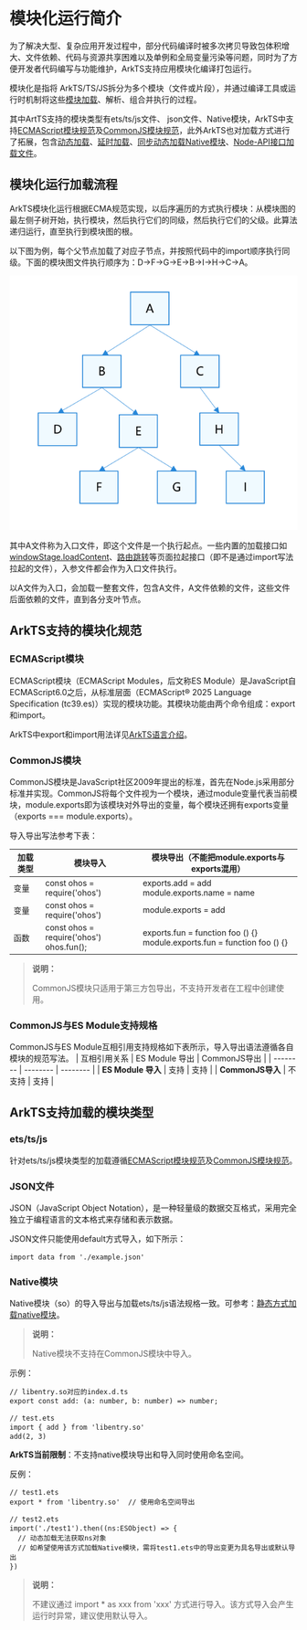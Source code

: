 # 模块化运行简介

为了解决大型、复杂应用开发过程中，部分代码编译时被多次拷贝导致包体积增大、文件依赖、代码与资源共享困难以及单例和全局变量污染等问题，同时为了方便开发者代码编写与功能维护，ArkTS支持应用模块化编译打包运行。

模块化是指将 ArkTS/TS/JS拆分为多个模块（文件或片段），并通过编译工具或运行时机制将这些[模块加载](#模块化运行加载流程)、解析、组合并执行的过程。

其中ArtTS支持的模块类型有ets/ts/js文件、 json文件、Native模块，ArkTS中支持[ECMAScript模块规范](#ecmascript模块)及[CommonJS模块规范](#commonjs模块)，此外ArkTS也对加载方式进行了拓展，包含[动态加载](arkts-dynamic-import.md)、[延时加载](arkts-lazy-import.md)、[同步动态加载Native模块](js-apis-load-native-module.md)、[Node-API接口加载文件](load-module-base-nodeapi.md)。

## 模块化运行加载流程

ArkTS模块化运行根据ECMA规范实现，以后序遍历的方式执行模块：从模块图的最左侧子树开始，执行模块，然后执行它们的同级，然后执行它们的父级。此算法递归运行，直至执行到模块图的根。

以下图为例，每个父节点加载了对应子节点，并按照代码中的import顺序执行同级。下面的模块图文件执行顺序为：D-&gt;F-&gt;G-&gt;E-&gt;B-&gt;I-&gt;H-&gt;C-&gt;A。

![zh-cn_image_0000002043487154](figures/zh-cn_image_0000002043487154.png)

其中A文件称为入口文件，即这个文件是一个执行起点。一些内置的加载接口如[windowStage.loadContent](../reference/apis-arkui/js-apis-window.md#loadcontent9)、[路由跳转](../ui/arkts-navigation-navigation.md)等页面拉起接口（即不是通过import写法拉起的文件），入参文件都会作为入口文件执行。

以A文件为入口，会加载一整套文件，包含A文件，A文件依赖的文件，这些文件后面依赖的文件，直到各分支叶节点。

## ArkTS支持的模块化规范

### ECMAScript模块

ECMAScript模块（ECMAScript Modules，后文称ES Module）是JavaScript自ECMAScript6.0之后，从标准层面（ECMAScript® 2025 Language Specification (tc39.es)）实现的模块功能。其模块功能由两个命令组成：export和import。

ArkTS中export和import用法详见[ArkTS语言介绍](../quick-start/introduction-to-arkts.md#模块)。

### CommonJS模块

CommonJS模块是JavaScript社区2009年提出的标准，首先在Node.js采用部分标准并实现。CommonJS将每个文件视为一个模块，通过module变量代表当前模块，module.exports即为该模块对外导出的变量，每个模块还拥有exports变量（exports === module.exports）。

导入导出写法参考下表：

| 加载类型 | 模块导入 | 模块导出（不能把module.exports与exports混用） |
| -------- | -------- | -------- |
| 变量 | const ohos = require('ohos') | exports.add = add<br/>module.exports.name = name |
| 变量 | const ohos = require('ohos') | module.exports = add |
| 函数 | const ohos = require('ohos')<br/>ohos.fun(); | exports.fun = function foo () {}<br/>module.exports.fun = function foo () {} |

> **说明：**
>
> CommonJS模块只适用于第三方包导出，不支持开发者在工程中创建使用。


### CommonJS与ES Module支持规格

CommonJS与ES Module互相引用支持规格如下表所示，导入导出语法遵循各自模块的规范写法。
| 互相引用关系 | ES Module 导出 | CommonJS导出 |
| -------- | -------- | -------- |
| **ES Module 导入** | 支持 | 支持 |
| **CommonJS导入** | 不支持 | 支持 |

## ArkTS支持加载的模块类型

### ets/ts/js

针对ets/ts/js模块类型的加载遵循[ECMAScript模块规范](#ecmascript模块)及[CommonJS模块规范](#commonjs模块)。

### JSON文件

JSON（JavaScript Object Notation），是一种轻量级的数据交互格式，采用完全独立于编程语言的文本格式来存储和表示数据。

JSON文件只能使用default方式导入，如下所示：

```
import data from './example.json'
```

### Native模块

Native模块（so）的导入导出与加载ets/ts/js语法规格一致。可参考：[静态方式加载native模块](./arkts-import-native-module.md)。

> **说明：**
>
> Native模块不支持在CommonJS模块中导入。

示例：

```
// libentry.so对应的index.d.ts
export const add: (a: number, b: number) => number;
```

```
// test.ets
import { add } from 'libentry.so'
add(2, 3)
```

**ArkTS当前限制**：不支持native模块导出和导入同时使用命名空间。

反例：

```
// test1.ets
export * from 'libentry.so'  // 使用命名空间导出
```

```
// test2.ets
import('./test1').then((ns:ESObject) => {
  // 动态加载无法获取ns对象
  // 如希望使用该方式加载Native模块，需将test1.ets中的导出变更为具名导出或默认导出
})
```

> **说明：**
>
> 不建议通过 import \* as xxx from 'xxx' 方式进行导入。该方式导入会产生运行时异常，建议使用默认导入。
